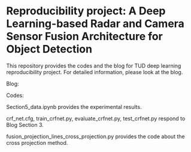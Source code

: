 # Reproducibility project: A Deep Learning-based Radar and Camera Sensor Fusion Architecture for Object Detection
This repository provides the codes and the blog for TUD deep learning reproducibility project. For detailed information, please look at the blog.

Blog: 

Codes:

  Section5_data.ipynb provides the experimental results.
  
  crf_net.cfg, train_crfnet.py, evaluate_crfnet.py, test_crfnet.py respond to Blog Section 3.
  
  fusion_projection_lines_cross_projection.py provides the code about the cross projection method.
